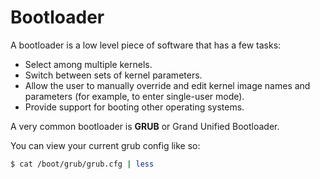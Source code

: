 # Bootloader

A bootloader is a low level piece of software that has a few tasks:

* Select among multiple kernels.
* Switch between sets of kernel parameters.
* Allow the user to manually override and edit kernel image names and parameters (for example, to enter single-user mode).
* Provide support for booting other operating systems.

A very common bootloader is **GRUB** or Grand Unified Bootloader.

You can view your current grub config like so:
```bash
$ cat /boot/grub/grub.cfg | less
```